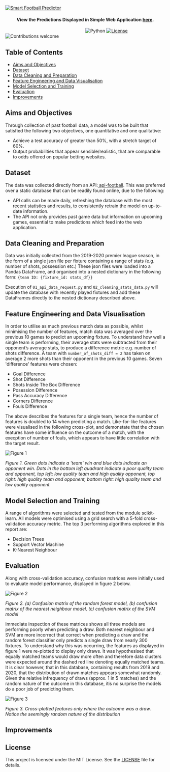
<a href="http://matthaythornthwaite.pythonanywhere.com/"><img src="https://raw.githubusercontent.com/mhaythornthwaite/Football_Prediction_Project/master/web_server/static/images/Smart_Football_Predictor_Github_Logo_v2.png" alt="Smart Football Predictor" alt="Smart Football Predictor"></a>

<h4 align="center">View the Predictions Displayed in Simple Web Application <a href="http://matthaythornthwaite.pythonanywhere.com/" target="_blank">here</a>.
</h4>

&nbsp;&nbsp;&nbsp;&nbsp;&nbsp;&nbsp;&nbsp;&nbsp;&nbsp;&nbsp;&nbsp;&nbsp;&nbsp;&nbsp;&nbsp;&nbsp;&nbsp;&nbsp;&nbsp;&nbsp;&nbsp;&nbsp;&nbsp;&nbsp;&nbsp;&nbsp;&nbsp;&nbsp;&nbsp;&nbsp;&nbsp;&nbsp;&nbsp;&nbsp;&nbsp;&nbsp;&nbsp;&nbsp;&nbsp;&nbsp;&nbsp;&nbsp;&nbsp;&nbsp;&nbsp;&nbsp;&nbsp;&nbsp;&nbsp;&nbsp;&nbsp;&nbsp;&nbsp;&nbsp;&nbsp;&nbsp;&nbsp;&nbsp;&nbsp;&nbsp;&nbsp;&nbsp;&nbsp;
![Python](https://img.shields.io/badge/python-v3.7+-blue.svg)
[![License](https://img.shields.io/badge/license-MIT-green.svg)](https://opensource.org/licenses/MIT)
![Contributions welcome](https://img.shields.io/badge/contributions-welcome-orange.svg)


## Table of Contents

<!--ts-->
* [Aims and Objectives](#Aims-and-Objectives)
* [Dataset](#Dataset)
* [Data Cleaning and Preparation](#Data-Cleaning-and-Preparation)
* [Feature Engineering and Data Visualisation](#Feature-Engineering-and-Data-Visualisation)
* [Model Selection and Training](#Model-Selection-and-Training)
* [Evaluation](#Evaluation)
* [Improvements](#Improvements)
<!--te-->


## Aims and Objectives

Through collection of past football data, a model was to be built that satisfied the following two objectives, one quantitative and one qualitative:

- Achieve a test accuracy of greater than 50%, with a stretch target of 60%.
- Output probabilities that appear sensible/realistic, that are comparable to odds offered on popular betting websites.


## Dataset

The data was collected directly from an API:<a href="https://www.api-football.com/" target="_blank"> api-football</a>. This was preferred over a static database that can be readily found online, due to the following:

- API calls can be made daily, refreshing the database with the most recent statistics and results, to consistently retrain the model on up-to-date information.
- The API not only provides past game data but information on upcoming games, essential to make predictions which feed into the web application.


## Data Cleaning and Preparation

Data was initially collected from the 2019-2020 premier league season, in the form of a single json file per fixture containing a range of stats (e.g. number of shots, possession etc.) These json files were loaded into a Pandas DataFrame, and organised into a nested dictionary in the following form: `{team ID: {fixture_id: stats_df}}` 

Execution of `01_api_data_request.py` and `02_cleaning_stats_data.py` will update the database with recently played fixtures and add these DataFrames directly to the nested dictionary described above. 

## Feature Engineering and Data Visualisation

In order to utilise as much previous match data as possible, whilst minimising the number of features, match data was averaged over the previous 10 games to predict an upcoming fixture. To understand how well a single team is performing, their average stats were subtracted from their opponent’s average stats, to produce a difference metric e.g. number of shots difference. A team with `number_of_shots_diff = 2` has taken on average 2 more shots than their opponent in the previous 10 games. Seven 'difference' features were chosen:

- Goal Difference
- Shot Difference
- Shots Inside The Box Difference
- Posession Difference
- Pass Accuracy Difference
- Corners Difference
- Fouls Difference

The above describes the features for a single team, hence the number of features is doubled to 14 when predicting a match. Like-for-like features were visualised in the following cross-plot, and demonstate that the chosen features have some influence on the outcome of a match, with the execption of number of fouls, which appears to have little correlation with the target result.

<img src="https://raw.githubusercontent.com/mhaythornthwaite/Football_Prediction_Project/master/figures/average_10_games_team_target_result.png" alt="Figure 1">

<em>Figure 1. Green dots indicate a 'team' win and blue dots indicate an opponent win. Dots in the bottom left quadrant indicate a poor quality team and opponent, top left: low quality team and high quality opponent, top right: high quality team and opponent, bottom right: high quality team and low quality opponent.</em>


## Model Selection and Training

A range of algorithms were selected and tested from the module scikit-learn. All models were optimised using a grid search with a 5-fold cross-validation accuracy metric. The top 3 performing algorithms explored in this report are:
- Decision Trees
- Support Vector Machine
- K-Nearest Neighbour


## Evaluation

Along with cross-validation accuracy, confusion matrices were initially used to evaluate model performance, displayed in figure 2 below.

<img src="https://raw.githubusercontent.com/mhaythornthwaite/Football_Prediction_Project/master/figures/all_conf_matrix.PNG" alt="Figure 2">

<em>Figure 2. (a) Confusion matrix of the random forest model, (b) confusion matrix of the nearest neighbour model, (c) confusion matrix of the SVM model </em>

Immediate inspection of these matrices shows all three models are performing poorly when predicting a draw. Both nearest neighbour and SVM are more incorrect that correct when predicting a draw and the random forest classifier only predicts a single draw from nearly 300 fixtures. To understand why this was occurring, the features as displayed in figure 1 were re-plotted to display only draws. It was hypothesised that equally matched teams would draw more often and therefore data clusters were expected around the dashed red line denoting equally matched teams. It is clear however, that in this database, containing results from 2019 and 2020, that the distribution of drawn matches appears somewhat randomly. Given the relative infrequency of draws (approx. 1 in 5 matches) and the random nature of the outcome in this database, itis no surprise the models do a poor job of predicting them.

<img src="https://raw.githubusercontent.com/mhaythornthwaite/Football_Prediction_Project/master/figures/average_10_games_only_draws.png" alt="Figure 3">

<em>Figure 3. Cross-plotted features only where the outcome was a draw. Notice the seemingly random nature of the distribution</em>




## Improvements



## License

This project is licensed under the MIT License. See the [LICENSE](LICENSE) file for details. 
